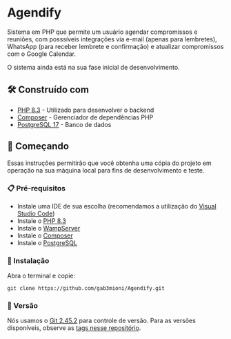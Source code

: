 # Agendify
Sistema em PHP que permite um usuário agendar compromissos e reuniões, com posssíveis integrações via e-mail (apenas para lembretes), WhatsApp (para receber lembrete e confirmação) e atualizar compromissos com o Google Calendar. 

O sistema ainda está na sua fase inicial de desenvolvimento.


## 🛠️ Construído com

* [PHP 8.3](https://www.php.net/docs.php) - Utilizado para desenvolver o backend
* [Composer](https://getcomposer.org/) - Gerenciador de dependências PHP
* [PostgreSQL 17](https://www.postgresql.org/docs/17/index.html) - Banco de dados

## 🚀 Começando

Essas instruções permitirão que você obtenha uma cópia do projeto em operação na sua máquina local para fins de desenvolvimento e teste.

### 📋 Pré-requisitos

- Instale uma IDE de sua escolha (recomendamos a utilização do [Visual Studio Code](https://code.visualstudio.com/download))
- Instale o [PHP 8.3](https://www.php.net/downloads)
- Instale o [WampServer](https://wampserver.aviatechno.net/)
- Instale o [Composer](https://getcomposer.org/download/)
- Instale o [PostgreSQL](https://www.postgresql.org/download/) 

### 🔧 Instalação

Abra o terminal e copie:
```
git clone https://github.com/gab3mioni/Agendify.git
```

### 📌 Versão

Nós usamos o [Git 2.45.2](https://git-scm.com/docs) para controle de versão. Para as versões disponíveis, observe as [tags nesse repositório](https://github.com/gab3mioni/Agendify/tags).
